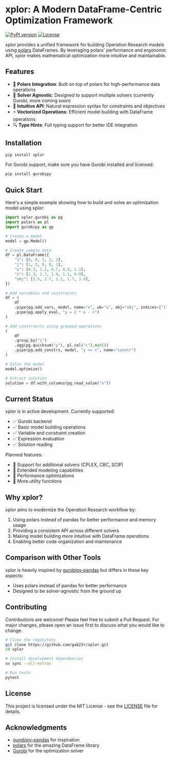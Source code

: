 # xplor: A Modern DataFrame-Centric Optimization Framework

[![PyPI version](https://badge.fury.io/py/xplor.svg)](https://badge.fury.io/py/xplor)
[![License](https://img.shields.io/badge/License-MIT-blue.svg)](https://opensource.org/licenses/MIT)

xplor provides a unified framework for building Operation Research models using [polars](https://pola.rs/) DataFrames. By leveraging polars' performance and ergonomic API, xplor makes mathematical optimization more intuitive and maintainable.

## Features

- 🚀 **Polars Integration**: Built on top of polars for high-performance data operations
- 🧩 **Solver Agnostic**: Designed to support multiple solvers (currently Gurobi, more coming soon)
- 📝 **Intuitive API**: Natural expression syntax for constraints and objectives
- ⚡ **Vectorized Operations**: Efficient model building with DataFrame operations
- 🔍 **Type Hints**: Full typing support for better IDE integration

## Installation

```bash
pip install xplor
```

For Gurobi support, make sure you have Gurobi installed and licensed:
```bash
pip install gurobipy
```

## Quick Start

Here's a simple example showing how to build and solve an optimization model using xplor:

```python
import xplor.gurobi as pg
import polars as pl
import gurobipy as gp

# Create a model
model = gp.Model()

# Create sample data
df = pl.DataFrame({
    "i": [0, 0, 1, 2, 2],
    "j": [1, 2, 0, 0, 1],
    "u": [0.3, 1.2, 0.7, 0.9, 1.2],
    "c": [1.3, 1.7, 1.4, 1.1, 0.9],
    "obj": [2.5, 2.7, 1.2, 1.7, 3.9],
})

# Add variables and constraints
df = (
    df
    .pipe(pg.add_vars, model, name="x", ub="u", obj="obj", indices=["i", "j"])
    .pipe(pg.apply_eval, "y = 2 * x - c")
)

# Add constraints using grouped operations
(
    df
    .group_by("i")
    .agg(pg.quicksum("y"), pl.col("c").min())
    .pipe(pg.add_constrs, model, "y <= c", name="constr")
)

# Solve the model
model.optimize()

# Extract solution
solution = df.with_columns(pg.read_value("x"))
```

## Current Status

xplor is in active development. Currently supported:
- ✅ Gurobi backend
- ✅ Basic model building operations
- ✅ Variable and constraint creation
- ✅ Expression evaluation
- ✅ Solution reading

Planned features:
- 🚧 Support for additional solvers (CPLEX, CBC, SCIP)
- 🚧 Extended modeling capabilities
- 🚧 Performance optimizations
- 🚧 More utility functions

## Why xplor?

xplor aims to modernize the Operation Research workflow by:
1. Using polars instead of pandas for better performance and memory usage
2. Providing a consistent API across different solvers
3. Making model building more intuitive with DataFrame operations
4. Enabling better code organization and maintenance

## Comparison with Other Tools

xplor is heavily inspired by [gurobipy-pandas](https://github.com/Gurobi/gurobipy-pandas) but differs in these key aspects:
- Uses polars instead of pandas for better performance
- Designed to be solver-agnostic from the ground up

## Contributing

Contributions are welcome! Please feel free to submit a Pull Request. For major changes, please open an issue first to discuss what you would like to change.

```bash
# Clone the repository
git clone https://github.com/gab23r/xplor.git
cd xplor

# Install development dependencies
uv sync --all-extras

# Run tests
pytest
```

## License

This project is licensed under the MIT License - see the [LICENSE](LICENSE) file for details.

## Acknowledgments

- [gurobipy-pandas](https://github.com/Gurobi/gurobipy-pandas) for inspiration
- [polars](https://pola.rs/) for the amazing DataFrame library
- [Gurobi](https://www.gurobi.com/) for the optimization solver